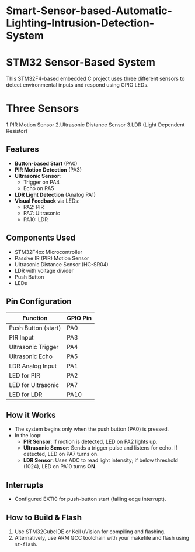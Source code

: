 # Smart-Sensor-based-Automatic-Lighting-Intrusion-Detection-System

# STM32 Sensor-Based System

This STM32F4-based embedded C project uses three different sensors to detect environmental inputs and respond using GPIO LEDs.
# Three Sensors

  1.PIR Motion Sensor
  2.Ultrasonic Distance Sensor
  3.LDR (Light Dependent Resistor)

## Features

- **Button-based Start** (PA0)
- **PIR Motion Detection** (PA3)
- **Ultrasonic Sensor**:
  - Trigger on PA4
  - Echo on PA5
- **LDR Light Detection** (Analog PA1)
- **Visual Feedback** via LEDs:
  - PA2: PIR
  - PA7: Ultrasonic
  - PA10: LDR

## Components Used

- STM32F4xx Microcontroller
- Passive IR (PIR) Motion Sensor
- Ultrasonic Distance Sensor (HC-SR04)
- LDR with voltage divider
- Push Button
- LEDs

## Pin Configuration

| Function           | GPIO Pin |
|--------------------|----------|
| Push Button (start)| PA0      |
| PIR Input          | PA3      |
| Ultrasonic Trigger | PA4      |
| Ultrasonic Echo    | PA5      |
| LDR Analog Input   | PA1      |
| LED for PIR        | PA2      |
| LED for Ultrasonic | PA7      |
| LED for LDR        | PA10     |

## How it Works

- The system begins only when the push button (PA0) is pressed.
- In the loop:
  - **PIR Sensor**: If motion is detected, LED on PA2 lights up.
  - **Ultrasonic Sensor**: Sends a trigger pulse and listens for echo. If detected, LED on PA7 turns on.
  - **LDR Sensor**: Uses ADC to read light intensity; if below threshold (1024), LED on PA10 turns **ON**.

## Interrupts

- Configured EXTI0 for push-button start (falling edge interrupt).

## How to Build & Flash

1. Use STM32CubeIDE or Keil uVision for compiling and flashing.
2. Alternatively, use ARM GCC toolchain with your makefile and flash using `st-flash`.
